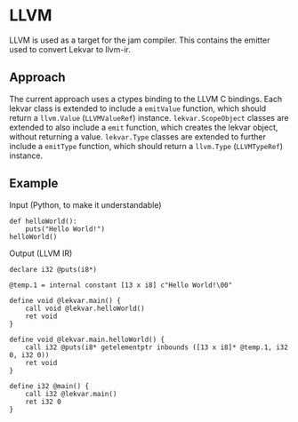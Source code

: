# LLVM

LLVM is used as a target for the jam compiler. This contains the emitter used to
convert Lekvar to llvm-ir.

## Approach

The current approach uses a ctypes binding to the LLVM C bindings. Each lekvar
class is extended to include a ``emitValue`` function, which should return a
``llvm.Value`` (``LLVMValueRef``) instance. ``lekvar.ScopeObject`` classes are
extended to also include a ``emit`` function, which creates the lekvar object,
without returning a value. ``lekvar.Type`` classes are extended to further
include a ``emitType`` function, which should return a ``llvm.Type``
(``LLVMTypeRef``) instance.

## Example

Input (Python, to make it understandable)

```
def helloWorld():
    puts("Hello World!")
helloWorld()
```

Output (LLVM IR)

```
declare i32 @puts(i8*)

@temp.1 = internal constant [13 x i8] c"Hello World!\00"

define void @lekvar.main() {
    call void @lekvar.helloWorld()
    ret void
}

define void @lekvar.main.helloWorld() {
    call i32 @puts(i8* getelementptr inbounds ([13 x i8]* @temp.1, i32 0, i32 0))
    ret void
}

define i32 @main() {
    call i32 @lekvar.main()
    ret i32 0
}
```

